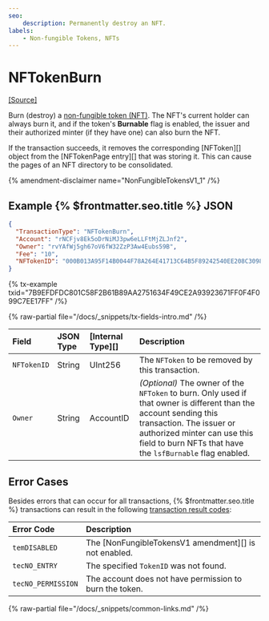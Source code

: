 ```yaml
---
seo:
    description: Permanently destroy an NFT.
labels:
    - Non-fungible Tokens, NFTs
---
```

# NFTokenBurn
[[Source]](https://github.com/XRPLF/rippled/blob/master/src/xrpld/app/tx/detail/NFTokenBurn.cpp "Source")

Burn (destroy) a [non-fungible token (NFT)](../../../../concepts/tokens/nfts/index.md). The NFT's current holder can always burn it, and if the token's **Burnable** flag is enabled, the issuer and their authorized minter (if they have one) can also burn the NFT.

If the transaction succeeds, it removes the corresponding [NFToken][] object from the [NFTokenPage entry][] that was storing it. This can cause the pages of an NFT directory to be consolidated.

{% amendment-disclaimer name="NonFungibleTokensV1_1" /%}


## Example {% $frontmatter.seo.title %} JSON

```json
{
  "TransactionType": "NFTokenBurn",
  "Account": "rNCFjv8Ek5oDrNiMJ3pw6eLLFtMjZLJnf2",
  "Owner": "rvYAfWj5gh67oV6fW32ZzP3Aw4Eubs59B",
  "Fee": "10",
  "NFTokenID": "000B013A95F14B0044F78A264E41713C64B5F89242540EE208C3098E00000D65"
}
```

{% tx-example txid="7B9EFDFDC801C58F2B61B89AA2751634F49CE2A93923671FF0F4F099C7EE17FF" /%}

{% raw-partial file="/docs/_snippets/tx-fields-intro.md" /%}

| Field             | JSON Type | [Internal Type][] | Description              |
|:------------------|:----------|:------------------|:-------------------------|
| `NFTokenID`       | String    | UInt256           | The `NFToken` to be removed by this transaction. |
| `Owner`           | String    | AccountID         | _(Optional)_ The owner of the `NFToken` to burn. Only used if that owner is different than the account sending this transaction. The issuer or authorized minter can use this field to burn NFTs that have the `lsfBurnable` flag enabled. |


## Error Cases

Besides errors that can occur for all transactions, {% $frontmatter.seo.title %} transactions can result in the following [transaction result codes](../transaction-results/index.md):

| Error Code         | Description                                             |
|:-------------------|:--------------------------------------------------------|
| `temDISABLED`      | The [NonFungibleTokensV1 amendment][] is not enabled. |
| `tecNO_ENTRY`      | The specified `TokenID` was not found.                  |
| `tecNO_PERMISSION` | The account does not have permission to burn the token. |

{% raw-partial file="/docs/_snippets/common-links.md" /%}
